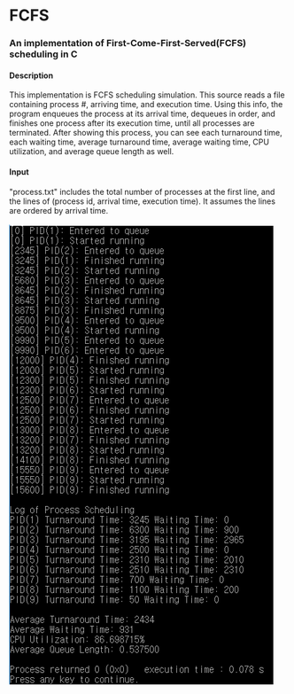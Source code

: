 # FCFS
### An implementation of First-Come-First-Served(FCFS) scheduling in C  
  
#### Description  
This implementation is FCFS scheduling simulation. This source reads a file containing process #,
arriving time, and execution time. Using this info, the program enqueues the process at its arrival time,
dequeues in order, and finishes one process after its execution time, until all processes are terminated.
After showing this process, you can see each turnaround time, each waiting time,
average turnaround time, average waiting time, CPU utilization, and average queue length as well.  
  
#### Input  
"process.txt" includes the total number of processes at the first line, and 
the lines of (process id, arrival time, execution time). It assumes the lines are ordered by arrival time.  
&nbsp;  
![Example](./fcfs_pic.png)
